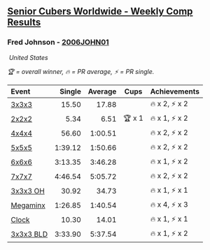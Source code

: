 <style>table {white-space: nowrap;}</style>
<link rel="stylesheet" type="text/css" href="/scw-comp/css/flags.css" />

## [Senior Cubers Worldwide - Weekly Comp Results](/scw-comp/results/)
### Fred Johnson - [2006JOHN01](https://www.worldcubeassociation.org/persons/2006JOHN01)

<i class="flag flag-US" />&nbsp;United States

<span style="white-space: nowrap;">🏆 = overall winner</span>, <span style="white-space: nowrap;">🔥 = PR average</span>, <span style="white-space: nowrap;">⚡ = PR single</span>.

| Event | Single | Average | Cups | Achievements|
| :-- | --: | --: | :--: | :-- |
| [3x3x3](333.md) | 15.50 | 17.88 |  | 🔥 x 2, ⚡ x 2 |
| [2x2x2](222.md) | 5.34 | 6.51 | 🏆 x 1 | 🔥 x 1, ⚡ x 2 |
| [4x4x4](444.md) | 56.60 | 1:00.51 |  | 🔥 x 2, ⚡ x 2 |
| [5x5x5](555.md) | 1:39.12 | 1:50.66 |  | 🔥 x 2, ⚡ x 2 |
| [6x6x6](666.md) | 3:13.35 | 3:46.28 |  | 🔥 x 1, ⚡ x 2 |
| [7x7x7](777.md) | 4:46.54 | 5:05.72 |  | 🔥 x 2, ⚡ x 2 |
| [3x3x3 OH](333oh.md) | 30.92 | 34.73 |  | 🔥 x 1, ⚡ x 1 |
| [Megaminx](minx.md) | 1:26.85 | 1:40.54 |  | 🔥 x 4, ⚡ x 3 |
| [Clock](clock.md) | 10.30 | 14.01 |  | 🔥 x 1, ⚡ x 1 |
| [3x3x3 BLD](333bf.md) | 3:33.90 | 5:37.54 |  | 🔥 x 1, ⚡ x 2 |

<!-- Global site tag (gtag.js) - Google Analytics -->
<script async src="https://www.googletagmanager.com/gtag/js?id=UA-86348435-3"></script>
<script>window.dataLayer = window.dataLayer || []; function gtag() {dataLayer.push(arguments);} gtag('js', new Date()); gtag('config', 'UA-86348435-3');</script>
